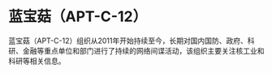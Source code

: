 # 蓝宝菇（APT-C-12）

蓝宝菇（APT-C-12）组织从2011年开始持续至今，长期对国内国防、政府、科研、金融等重点单位和部门进行了持续的网络间谍活动，该组织主要关注核工业和科研等相关信息。

